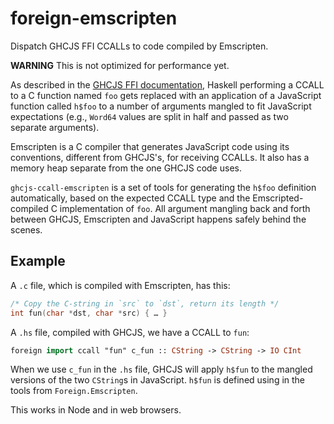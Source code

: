 # foreign-emscripten

Dispatch GHCJS FFI CCALLs to code compiled by Emscripten.

__WARNING__ This is not optimized for performance yet.

As described in the [GHCJS FFI documentation](https://github.com/ghcjs/ghcjs/blob/master/doc/foreign-function-interface.md),
Haskell performing a CCALL to a C function named `foo` gets
replaced with an application of a JavaScript function called `h$foo` to
a number of arguments mangled to fit JavaScript expectations (e.g., `Word64`
values are split in half and passed as two separate arguments).

Emscripten is a C compiler that generates JavaScript code using its
conventions, different from GHCJS's, for receiving CCALLs. It also has a memory
heap separate from the one GHCJS code uses.

`ghcjs-ccall-emscripten` is a set of tools for generating the `h$foo` definition
automatically, based on the expected CCALL type and the Emscripted-compiled C
implementation of `foo`. All argument mangling back and forth between GHCJS,
Emscripten and JavaScript happens safely behind the scenes.

## Example

A `.c` file, which is compiled with Emscripten, has this:

```c
/* Copy the C-string in `src` to `dst`, return its length */
int fun(char *dst, char *src) { … }
```

A `.hs` file, compiled with GHCJS, we have a CCALL to `fun`:

```haskell
foreign import ccall "fun" c_fun :: CString -> CString -> IO CInt
```

When we use `c_fun` in the `.hs` file, GHCJS will apply `h$fun` to the mangled
versions of the two `CString`s in JavaScript. `h$fun` is defined using
in the tools from `Foreign.Emscripten`.

This works in Node and in web browsers.


